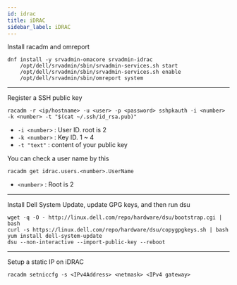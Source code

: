 ```yaml
---
id: idrac
title: iDRAC
sidebar_label: iDRAC
---
```



Install racadm and omreport

```shell
dnf install -y srvadmin-omacore srvadmin-idrac
    /opt/dell/srvadmin/sbin/srvadmin-services.sh start
    /opt/dell/srvadmin/sbin/srvadmin-services.sh enable
    /opt/dell/srvadmin/sbin/omreport system
```

---

Register a SSH public key

```shell
racadm -r <ip/hostname> -u <user> -p <password> sshpkauth -i <number> -k <number> -t "$(cat ~/.ssh/id_rsa.pub)"
```

* `-i <number>` : User ID. root is 2
* `-k <number>` : Key ID. 1 ~ 4
* `-t "text"` : content of your public key

You can check a user name by this

``` shell
racadm get idrac.users.<number>.UserName
```

* `<number>` : Root is 2

---

Install Dell System Update, update GPG keys, and then run dsu

```shell
wget -q -O - http://linux.dell.com/repo/hardware/dsu/bootstrap.cgi | bash
curl -s https://linux.dell.com/repo/hardware/dsu/copygpgkeys.sh | bash
yum install dell-system-update
dsu --non-interactive --import-public-key --reboot
```

---

Setup a static IP on iDRAC

```shell
racadm setniccfg -s <IPv4Address> <netmask> <IPv4 gateway>
```
